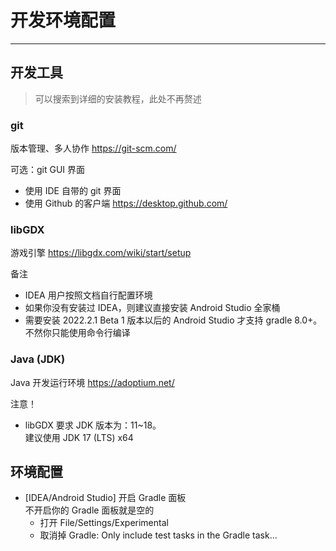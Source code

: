 # 开发环境配置

---

## 开发工具

> 可以搜索到详细的安装教程，此处不再赘述

### git

版本管理、多人协作
<https://git-scm.com/>

可选：git GUI 界面

- 使用 IDE 自带的 git 界面
- 使用 Github 的客户端 <https://desktop.github.com/>

### libGDX

游戏引擎
<https://libgdx.com/wiki/start/setup>

备注

- IDEA 用户按照文档自行配置环境
- 如果你没有安装过 IDEA，则建议直接安装 Android Studio 全家桶
- 需要安装 2022.2.1 Beta 1 版本以后的 Android Studio 才支持 gradle 8.0+。  
    不然你只能使用命令行编译

### Java (JDK)

Java 开发运行环境
<https://adoptium.net/>

注意！

- libGDX 要求 JDK 版本为：11~18。  
    建议使用 JDK 17 (LTS) x64

## 环境配置

- [IDEA/Android Studio] 开启 Gradle 面板  
    不开启你的 Gradle 面板就是空的
  - 打开 File/Settings/Experimental
  - 取消掉 Gradle: Only include test tasks in the Gradle task...
